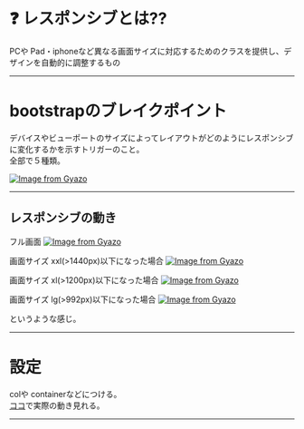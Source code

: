 # ❓ レスポンシブとは??
PCや Pad・iphoneなど異なる画面サイズに対応するためのクラスを提供し、デザインを自動的に調整するもの
***

# bootstrapのブレイクポイント
デバイスやビューポートのサイズによってレイアウトがどのようにレスポンシブに変化するかを示すトリガーのこと。  
全部で５種類。

[![Image from Gyazo](https://i.gyazo.com/03e304f51e38b322391410bc4851a97d.png)](https://gyazo.com/03e304f51e38b322391410bc4851a97d)
***

## レスポンシブの動き
フル画面
[![Image from Gyazo](https://i.gyazo.com/4e3be3eac5ff1454d610081c21a4315f.png)](https://gyazo.com/4e3be3eac5ff1454d610081c21a4315f)

画面サイズ xxl(>1440px)以下になった場合
[![Image from Gyazo](https://i.gyazo.com/c908794a2ba678cc539ac8db2898a80d.png)](https://gyazo.com/c908794a2ba678cc539ac8db2898a80d)

画面サイズ xl(>1200px)以下になった場合
[![Image from Gyazo](https://i.gyazo.com/f1ba52d9e7d325adebebc436efec815e.png)](https://gyazo.com/f1ba52d9e7d325adebebc436efec815e)

画面サイズ lg(>992px)以下になった場合
[![Image from Gyazo](https://i.gyazo.com/91311c781229cdb47369d047c30d191f.png)](https://gyazo.com/91311c781229cdb47369d047c30d191f)

というような感じ。
***

# 設定
colや containerなどにつける。  
[ココ](https://getbootstrap.jp/docs/5.3/examples/grid/#containers)で実際の動き見れる。
***
